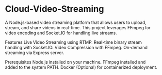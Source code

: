 # Cloud-Video-Streaming

A Node.js-based video streaming platform that allows users to upload, stream, and share videos in real-time. This project leverages FFmpeg for video encoding and Socket.IO for handling live streams.

Features
Live Video Streaming using RTMP.
Real-time binary stream handling with Socket.IO.
Video Compression with FFmpeg.
On-demand streaming via Express server.

Prerequisites
Node.js installed on your machine.
FFmpeg installed and added to the system PATH.
Docker (Optional) for containerized deployment.

